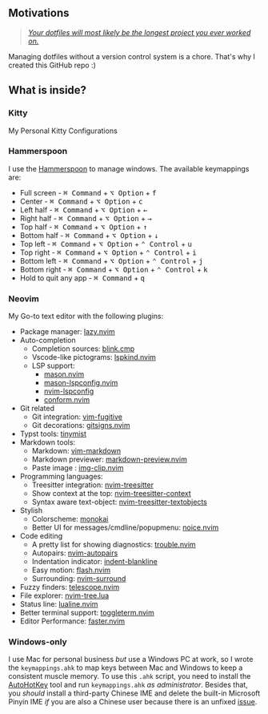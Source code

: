 ## Motivations
> [*Your dotfiles will most likely be the longest project you ever worked on.*](https://www.anishathalye.com/2014/08/03/managing-your-dotfiles/)

Managing dotfiles without a version control system is a chore. That's why I created this GitHub repo :)

## What is inside?
### Kitty
My Personal Kitty Configurations
### Hammerspoon
I use the [Hammerspoon](https://www.hammerspoon.org/) to manage windows. The available keymappings are:
- Full screen  - <kbd>⌘ Command</kbd> + <kbd>⌥ Option</kbd> + <kbd>f</kdb>
- Center       - <kbd>⌘ Command</kbd> + <kbd>⌥ Option</kbd> + <kbd>c</kdb>
- Left half    - <kbd>⌘ Command</kbd> + <kbd>⌥ Option</kbd> + <kbd>←</kdb>
- Right half   - <kbd>⌘ Command</kbd> + <kbd>⌥ Option</kbd> + <kbd>→</kdb>
- Top half     - <kbd>⌘ Command</kbd> + <kbd>⌥ Option</kbd> + <kbd>↑</kdb>
- Bottom half  - <kbd>⌘ Command</kbd> + <kbd>⌥ Option</kbd> + <kbd>↓</kdb>
- Top left     - <kbd>⌘ Command</kbd> + <kbd>⌥ Option</kbd> + <kbd>⌃ Control</kbd> + <kbd>u</kdb>
- Top right    - <kbd>⌘ Command</kbd> + <kbd>⌥ Option</kbd> + <kbd>⌃ Control</kbd> + <kbd>i</kdb>
- Bottom left  - <kbd>⌘ Command</kbd> + <kbd>⌥ Option</kbd> + <kbd>⌃ Control</kbd> + <kbd>j</kdb>
- Bottom right - <kbd>⌘ Command</kbd> + <kbd>⌥ Option</kbd> + <kbd>⌃ Control</kbd> + <kbd>k</kdb>
- Hold to quit any app - <kbd>⌘ Command</kbd> + <kbd>q</kbd>
### Neovim
My Go-to text editor with the following plugins:
- Package manager: [lazy.nvim](https://github.com/folke/lazy.nvim)
- Auto-completion 
    - Completion sources: [blink.cmp](https://github.com/saghen/blink.cmp)
    - Vscode-like pictograms: [lspkind.nvim](https://github.com/onsails/lspkind.nvim)
    - LSP support:
        - [mason.nvim](https://github.com/williamboman/mason.nvim)
        - [mason-lspconfig.nvim](https://github.com/williamboman/mason-lspconfig.nvim)
        - [nvim-lspconfig](https://github.com/neovim/nvim-lspconfig)
        - [conform.nvim](https://github.com/stevearc/conform.nvim)
- Git related
    - Git integration: [vim-fugitive](https://github.com/tpope/vim-fugitive)
    - Git decorations: [gitsigns.nvim](https://github.com/lewis6991/gitsigns.nvim)
- Typst tools: [tinymist](https://github.com/Myriad-Dreamin/tinymist?tab=readme-ov-file)
- Markdown tools:
    - Markdown: [vim-markdown](https://github.com/preservim/vim-markdown)
    - Markdown previewer: [markdown-preview.nvim](https://github.com/iamcco/markdown-preview.nvim)
    - Paste image : [img-clip.nvim](https://github.com/HakonHarnes/img-clip.nvim)
- Programming languages:
    - Treesitter integration: [nvim-treesitter](https://github.com/nvim-treesitter/nvim-treesitter)
    - Show context at the top: [nvim-treesitter-context](https://github.com/nvim-treesitter/nvim-treesitter-context)
    - Syntax aware text-object: [nvim-treesitter-textobjects](https://github.com/nvim-treesitter/nvim-treesitter-textobjects)
- Stylish
    - Colorscheme: [monokai](https://github.com/tanvirtin/monokai.nvim)
    - Better UI for messages/cmdline/popupmenu: [noice.nvim](https://github.com/folke/noice.nvim)
- Code editing
    - A pretty list for showing diagnostics: [trouble.nvim](https://github.com/folke/trouble.nvim)
    - Autopairs: [nvim-autopairs](https://github.com/windwp/nvim-autopairs)
    - Indentation indicator: [indent-blankline](https://github.com/lukas-reineke/indent-blankline.nvim)
    - Easy motion: [flash.nvim](https://github.com/folke/flash.nvim)
    - Surrounding: [nvim-surround](https://github.com/kylechui/nvim-surround)
- Fuzzy finders: [telescope.nvim](https://github.com/nvim-telescope/telescope.nvim)
- File explorer: [nvim-tree.lua](https://github.com/nvim-tree/nvim-tree.lua)
- Status line: [lualine.nvim](https://github.com/nvim-lualine/lualine.nvim)
- Better terminal support: [toggleterm.nvim](https://github.com/akinsho/toggleterm.nvim)
- Editor Performance: [faster.nvim](https://github.com/pteroctopus/faster.nvim)

### Windows-only
I use Mac for personal business *but* use a Windows PC at work, so I wrote the `keymappings.ahk` to map keys between Mac and Windows to keep a consistent muscle memory. To use this `.ahk` script, you need to install the [AutoHotKey](https://www.autohotkey.com/) tool and run `keymappings.ahk` *as administrator*. Besides that, you *should* install a third-party Chinese IME and delete the built-in Microsoft Pinyin IME *if* you are also a Chinese user because there is an unfixed [issue](https://answers.microsoft.com/en-us/windows/forum/all/how-to-completely-disable-the-english-mode-in/2dadd3c1-e441-4e35-8049-dbcb5d50fdfc).
